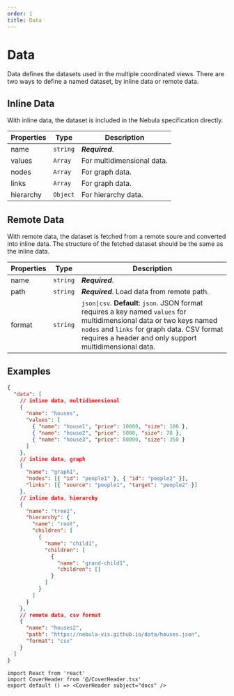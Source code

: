 ```yaml
---
order: 1
title: Data
---
```


# Data

Data defines the datasets used in the multiple coordinated views. There are two ways to define a named dataset, by inline data or remote data.

## Inline Data

With inline data, the dataset is included in the Nebula specification directly.

| Properties | Type     | Description                |
| ---------- | -------- | -------------------------- |
| name       | `string` | **_Required_**.            |
| values     | `Array`  | For multidimensional data. |
| nodes      | `Array`  | For graph data.            |
| links      | `Array`  | For graph data.            |
| hierarchy  | `Object` | For hierarchy data.        |

## Remote Data

With remote data, the dataset is fetched from a remote soure and converted into inline data. The structure of the fetched dataset should be the same as the inline data.

| Properties | Type     | Description                                                                                                                                                                                                                                     |
| ---------- | -------- | ----------------------------------------------------------------------------------------------------------------------------------------------------------------------------------------------------------------------------------------------- |
| name       | `string` | **_Required_**.                                                                                                                                                                                                                                 |
| path       | `string` | **_Required_**. Load data from remote path.                                                                                                                                                                                                     |
| format     | `string` | <code>json&#124;csv</code>. **Default**: `json`. JSON format requires a key named `values` for multidimensional data or two keys named `nodes` and `links` for graph data. CSV format requires a header and only support multidimensional data. |

## Examples

```json
{
  "data": [
    // inline data, multidimensional
    {
      "name": "houses",
      "values": [
        { "name": "house1", "price": 10000, "size": 100 },
        { "name": "house2", "price": 5000, "size": 78 },
        { "name": "house3", "price": 80000, "size": 350 }
      ]
    },
    // inline data, graph
    {
      "name": "graph1",
      "nodes": [{ "id": "people1" }, { "id": "people2" }],
      "links": [{ "source": "people1", "target": "people2" }]
    },
    // inline data, hierarchy
    {
      "name": "tree1",
      "hierarchy": {
        "name": "root",
        "children": [
          {
            "name": "child1",
            "children": [
              {
                "name": "grand-child1",
                "children": []
              }
            ]
          }
        ]
      }
    },
    // remote data, csv format
    {
      "name": "houses2",
      "path": "https://nebula-vis.github.io/data/houses.json",
      "format": "csv"
    }
  ]
}
```

```tsx | inline
import React from 'react'
import CoverHeader from '@/CoverHeader.tsx'
export default () => <CoverHeader subject="docs" />
```
